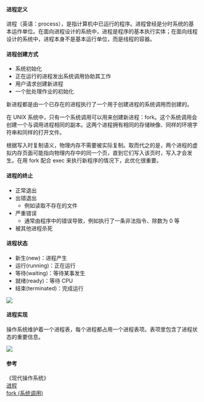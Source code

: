 #### 进程定义

进程（英语：process），是指计算机中已运行的程序。进程曾经是分时系统的基本运作单位。在面向进程设计的系统中，进程是程序的基本执行实体；在面向线程设计的系统中，进程本身不是基本运行单位，而是线程的容器。

#### 进程创建方式

 - 系统初始化
 - 正在运行的进程发出系统调用协助其工作
 - 用户请求创建新进程
 - 一个批处理作业的初始化

新进程都是由一个已存在的进程执行了一个用于创建进程的系统调用而创建的。

在 UNIX 系统中，只有一个系统调用可以用来创建新进程：fork。这个系统调用会创建一个与调用进程相同的副本。这两个进程拥有相同的存储映像、同样的环境字符串和同样的打开文件。

根据写入时复制语义，物理内存不需要被实际复制。取而代之的是，两个进程的虚拟内存页面可能指向物理内存中的同一个页，直到它们写入该页时，写入才会发生。在用 fork 配合 exec 来执行新程序的情况下，此优化很重要。

#### 进程的终止

 - 正常退出
 - 出错退出
    - 例如读取不存在的文件
 - 严重错误
    - 通常由程序中的错误导致，例如执行了一条非法指令、除数为 0 等
 - 被其他进程杀死

#### 进程状态

 - 新生(new)：进程产生
 - 运行(running)：正在运行
 - 等待(waiting)：等待某事发生
 - 就绪(ready)：等待 CPU
 - 结束(terminated)：完成运行

![](https://raw.githubusercontent.com/zhchenme/go/master/image/%E5%9F%BA%E7%A1%80/process-status-transfer.png)

#### 进程实现

操作系统维护着一个进程表，每个进程都占用一个进程表项。表项里包含了进程状态的重要信息。

![](https://raw.githubusercontent.com/zhchenme/go/master/image/%E5%9F%BA%E7%A1%80/process-table.png)

#### 参考

《现代操作系统》<br>
[进程](https://zh.wikipedia.org/wiki/%E8%A1%8C%E7%A8%8B) <br>
[fork (系统调用)](https://zh.wikipedia.org/wiki/Fork_(%E7%B3%BB%E7%BB%9F%E8%B0%83%E7%94%A8))